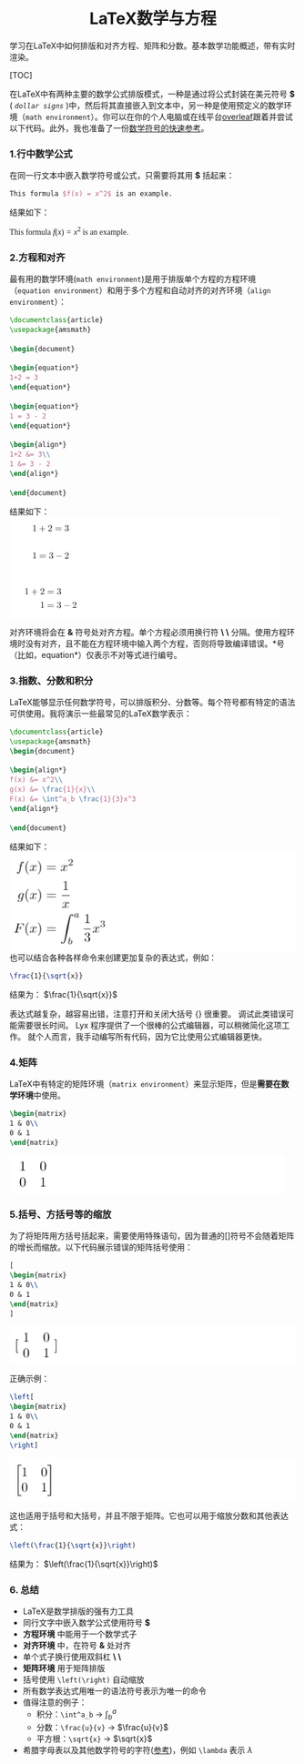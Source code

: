 # <center>LaTeX数学与方程</center>

学习在LaTeX中如何排版和对齐方程、矩阵和分数。基本数学功能概述，带有实时渲染。

[TOC]

在LaTeX中有两种主要的数学公式排版模式，一种是通过将公式封装在美元符号 **$** ( *`dollar signs`* )中，然后将其直接嵌入到文本中，另一种是使用预定义的数学环境（`math environment`）。你可以在你的个人电脑或在线平台[overleaf](https://www.overleaf.com/)跟着并尝试以下代码。此外，我也准备了一份[数学符号的快速参考](https://latex-tutorial.com/symbols/math-symbols/)。

### 1.行中数学公式
在同一行文本中嵌入数学符号或公式，只需要将其用 **$** 括起来：
```latex
This formula $f(x) = x^2$ is an example.
```
结果如下：

<font face = "Times New Roman">This formula $f(x) = x^2$ is an example.</font>

### 2.方程和对齐
最有用的数学环境(`math environment`)是用于排版单个方程的方程环境（`equation environment`）和用于多个方程和自动对齐的对齐环境（`align environment`）：
```latex
\documentclass{article}
\usepackage{amsmath}

\begin{document}

\begin{equation*}
1+2 = 3
\end{equation*}

\begin{equation*}
1 = 3 - 2
\end{equation*}

\begin{align*}
1+2 &= 3\\
1 &= 3 - 2
\end{align*}

\end{document}
```
结果如下：
<img src="./figs/04-1-1.png" alt="titlepage" align=center />

对齐环境将会在 **&** 符号处对齐方程。单个方程必须用换行符 **\ \\** 分隔。使用方程环境时没有对齐，且不能在方程环境中输入两个方程，否则将导致编译错误。*号（比如，equation\*）仅表示不对等式进行编号。

### 3.指数、分数和积分
LaTeX能够显示任何数学符号，可以排版积分、分数等。每个符号都有特定的语法可供使用。我将演示一些最常见的LaTeX数学表示：
```latex
\documentclass{article}
\usepackage{amsmath}
\begin{document}

\begin{align*}
f(x) &= x^2\\
g(x) &= \frac{1}{x}\\
F(x) &= \int^a_b \frac{1}{3}x^3
\end{align*}

\end{document}
```
结果如下：
<img src="./figs/04-1-2.png" alt="titlepage" align=center />
也可以结合各种各样命令来创建更加复杂的表达式，例如：
```latex
\frac{1}{\sqrt{x}}
```
结果为：
$\frac{1}{\sqrt{x}}$

表达式越复杂，越容易出错，注意打开和关闭大括号 {} 很重要。 调试此类错误可能需要很长时间。 Lyx 程序提供了一个很棒的公式编辑器，可以稍微简化这项工作。 就个人而言，我手动编写所有代码，因为它比使用公式编辑器更快。

### 4.矩阵
LaTeX中有特定的矩阵环境（`matrix environment`）来显示矩阵，但是**需要在数学环境**中使用。

```latex
\begin{matrix}
1 & 0\\
0 & 1
\end{matrix}
```
<img src="./figs/04-1-3.png" alt="titlepage" align=center />

### 5.括号、方括号等的缩放
为了将矩阵用方括号括起来，需要使用特殊语句，因为普通的[]符号不会随着矩阵的增长而缩放。以下代码展示错误的矩阵括号使用：

```latex
[
\begin{matrix}
1 & 0\\
0 & 1
\end{matrix}
]
```
<img src="./figs/04-1-4.png" alt="titlepage" align=center />

正确示例：
```latex
\left[
\begin{matrix}
1 & 0\\
0 & 1
\end{matrix}
\right]
```
<img src="./figs/04-1-5.png" alt="titlepage" align=center />

这也适用于括号和大括号，并且不限于矩阵。它也可以用于缩放分数和其他表达式：
```latex
\left(\frac{1}{\sqrt{x}}\right)
```
结果为：
$\left(\frac{1}{\sqrt{x}}\right)$

### 6. 总结
- LaTeX是数学排版的强有力工具
- 同行文字中嵌入数学公式使用符号 **$**
- **方程环境** 中能用于一个数学式子
- **对齐环境** 中，在符号 **&** 处对齐
- 单个式子换行使用双斜杠 **\ \\**
- **矩阵环境** 用于矩阵排版
- 括号使用 `\left(\right)` 自动缩放
- 所有数学表达式用唯一的语法符号表示为唯一的命令
- 值得注意的例子：
  - 积分：`\int^a_b` -> $\int^a_b$
  - 分数：`\frac{u}{v}` -> $\frac{u}{v}$
  - 平方根：`\sqrt{x}` -> $\sqrt{x}$
- 希腊字母表以及其他数学符号的字符([参考](https://latex-tutorial.com/symbols/math-symbols/))，例如 `\lambda` 表示 $\lambda$